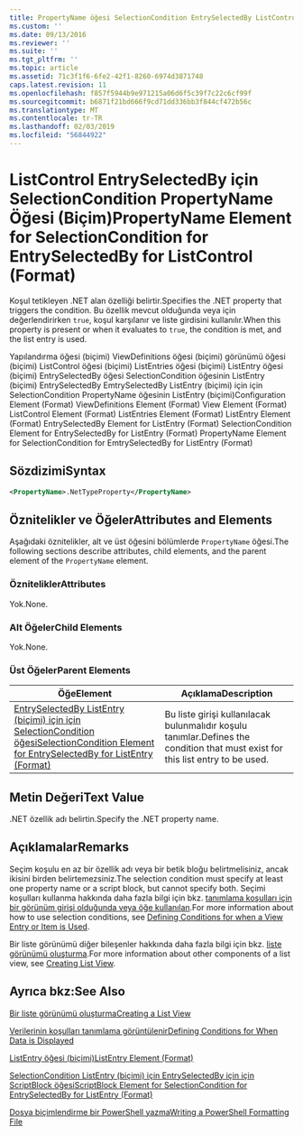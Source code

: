 ```yaml
---
title: PropertyName öğesi SelectionCondition EntrySelectedBy ListControl (biçimi) için için için | Microsoft Docs
ms.custom: ''
ms.date: 09/13/2016
ms.reviewer: ''
ms.suite: ''
ms.tgt_pltfrm: ''
ms.topic: article
ms.assetid: 71c3f1f6-6fe2-42f1-8260-6974d3871748
caps.latest.revision: 11
ms.openlocfilehash: f857f5944b9e971215a06d6f5c39f7c22c6cf99f
ms.sourcegitcommit: b6871f21bd666f9cd71dd336bb3f844cf472b56c
ms.translationtype: MT
ms.contentlocale: tr-TR
ms.lasthandoff: 02/03/2019
ms.locfileid: "56844922"
---
```

# <a name="propertyname-element-for-selectioncondition-for-entryselectedby-for-listcontrol-format"></a><span data-ttu-id="81dce-102">ListControl EntrySelectedBy için SelectionCondition PropertyName Öğesi (Biçim)</span><span class="sxs-lookup"><span data-stu-id="81dce-102">PropertyName Element for SelectionCondition for EntrySelectedBy for ListControl (Format)</span></span>

<span data-ttu-id="81dce-103">Koşul tetikleyen .NET alan özelliği belirtir.</span><span class="sxs-lookup"><span data-stu-id="81dce-103">Specifies the .NET property that triggers the condition.</span></span> <span data-ttu-id="81dce-104">Bu özellik mevcut olduğunda veya için değerlendirirken `true`, koşul karşılanır ve liste girdisini kullanılır.</span><span class="sxs-lookup"><span data-stu-id="81dce-104">When this property is present or when it evaluates to `true`, the condition is met, and the list entry is used.</span></span>

<span data-ttu-id="81dce-105">Yapılandırma öğesi (biçimi) ViewDefinitions öğesi (biçimi) görünümü öğesi (biçimi) ListControl öğesi (biçimi) ListEntries öğesi (biçimi) ListEntry öğesi (biçimi) EntrySelectedBy öğesi SelectionCondition öğesinin ListEntry (biçimi) EntrySelectedBy EmtrySelectedBy ListEntry (biçimi) için için SelectionCondition PropertyName öğesinin ListEntry (biçimi)</span><span class="sxs-lookup"><span data-stu-id="81dce-105">Configuration Element (Format) ViewDefinitions Element (Format) View Element (Format) ListControl Element (Format) ListEntries Element (Format) ListEntry Element (Format) EntrySelectedBy Element for ListEntry (Format) SelectionCondition Element for EntrySelectedBy for ListEntry (Format) PropertyName Element for SelectionCondition for EmtrySelectedBy for ListEntry (Format)</span></span>

## <a name="syntax"></a><span data-ttu-id="81dce-106">Sözdizimi</span><span class="sxs-lookup"><span data-stu-id="81dce-106">Syntax</span></span>

```xml
<PropertyName>.NetTypeProperty</PropertyName>
```

## <a name="attributes-and-elements"></a><span data-ttu-id="81dce-107">Öznitelikler ve Öğeler</span><span class="sxs-lookup"><span data-stu-id="81dce-107">Attributes and Elements</span></span>

<span data-ttu-id="81dce-108">Aşağıdaki öznitelikler, alt ve üst öğesini bölümlerde `PropertyName` öğesi.</span><span class="sxs-lookup"><span data-stu-id="81dce-108">The following sections describe attributes, child elements, and the parent element of the `PropertyName` element.</span></span>

### <a name="attributes"></a><span data-ttu-id="81dce-109">Öznitelikler</span><span class="sxs-lookup"><span data-stu-id="81dce-109">Attributes</span></span>

<span data-ttu-id="81dce-110">Yok.</span><span class="sxs-lookup"><span data-stu-id="81dce-110">None.</span></span>

### <a name="child-elements"></a><span data-ttu-id="81dce-111">Alt Öğeler</span><span class="sxs-lookup"><span data-stu-id="81dce-111">Child Elements</span></span>

<span data-ttu-id="81dce-112">Yok.</span><span class="sxs-lookup"><span data-stu-id="81dce-112">None.</span></span>

### <a name="parent-elements"></a><span data-ttu-id="81dce-113">Üst Öğeler</span><span class="sxs-lookup"><span data-stu-id="81dce-113">Parent Elements</span></span>

|<span data-ttu-id="81dce-114">Öğe</span><span class="sxs-lookup"><span data-stu-id="81dce-114">Element</span></span>|<span data-ttu-id="81dce-115">Açıklama</span><span class="sxs-lookup"><span data-stu-id="81dce-115">Description</span></span>|
|-------------|-----------------|
|[<span data-ttu-id="81dce-116">EntrySelectedBy ListEntry (biçimi) için için SelectionCondition öğesi</span><span class="sxs-lookup"><span data-stu-id="81dce-116">SelectionCondition Element for EntrySelectedBy for ListEntry (Format)</span></span>](./selectioncondition-element-for-entryselectedby-for-listcontrol-format.md)|<span data-ttu-id="81dce-117">Bu liste girişi kullanılacak bulunmalıdır koşulu tanımlar.</span><span class="sxs-lookup"><span data-stu-id="81dce-117">Defines the condition that must exist for this list entry to be used.</span></span>|

## <a name="text-value"></a><span data-ttu-id="81dce-118">Metin Değeri</span><span class="sxs-lookup"><span data-stu-id="81dce-118">Text Value</span></span>

<span data-ttu-id="81dce-119">.NET özellik adı belirtin.</span><span class="sxs-lookup"><span data-stu-id="81dce-119">Specify the .NET property name.</span></span>

## <a name="remarks"></a><span data-ttu-id="81dce-120">Açıklamalar</span><span class="sxs-lookup"><span data-stu-id="81dce-120">Remarks</span></span>

<span data-ttu-id="81dce-121">Seçim koşulu en az bir özellik adı veya bir betik bloğu belirtmelisiniz, ancak ikisini birden belirtemezsiniz.</span><span class="sxs-lookup"><span data-stu-id="81dce-121">The selection condition must specify at least one property name or a script block, but cannot specify both.</span></span> <span data-ttu-id="81dce-122">Seçimi koşulları kullanma hakkında daha fazla bilgi için bkz. [tanımlama koşulları için bir görünüm girişi olduğunda veya öğe kullanılan](./defining-conditions-for-displaying-data.md).</span><span class="sxs-lookup"><span data-stu-id="81dce-122">For more information about how to use selection conditions, see [Defining Conditions for when a View Entry or Item is Used](./defining-conditions-for-displaying-data.md).</span></span>

<span data-ttu-id="81dce-123">Bir liste görünümü diğer bileşenler hakkında daha fazla bilgi için bkz. [liste görünümü oluşturma](./creating-a-list-view.md).</span><span class="sxs-lookup"><span data-stu-id="81dce-123">For more information about other components of a list view, see [Creating List View](./creating-a-list-view.md).</span></span>

## <a name="see-also"></a><span data-ttu-id="81dce-124">Ayrıca bkz:</span><span class="sxs-lookup"><span data-stu-id="81dce-124">See Also</span></span>

[<span data-ttu-id="81dce-125">Bir liste görünümü oluşturma</span><span class="sxs-lookup"><span data-stu-id="81dce-125">Creating a List View</span></span>](./creating-a-list-view.md)

[<span data-ttu-id="81dce-126">Verilerinin koşulları tanımlama görüntülenir</span><span class="sxs-lookup"><span data-stu-id="81dce-126">Defining Conditions for When Data is Displayed</span></span>](./defining-conditions-for-displaying-data.md)

[<span data-ttu-id="81dce-127">ListEntry öğesi (biçimi)</span><span class="sxs-lookup"><span data-stu-id="81dce-127">ListEntry Element (Format)</span></span>](./listentry-element-for-listcontrol-format.md)

[<span data-ttu-id="81dce-128">SelectionCondition ListEntry (biçimi) için EntrySelectedBy için için ScriptBlock öğesi</span><span class="sxs-lookup"><span data-stu-id="81dce-128">ScriptBlock Element for SelectionCondition for EntrySelectedBy for ListEntry (Format)</span></span>](./scriptblock-element-for-selectioncondition-for-entryselectedby-for-listcontrol-format.md)

[<span data-ttu-id="81dce-129">Dosya biçimlendirme bir PowerShell yazma</span><span class="sxs-lookup"><span data-stu-id="81dce-129">Writing a PowerShell Formatting File</span></span>](./writing-a-powershell-formatting-file.md)
